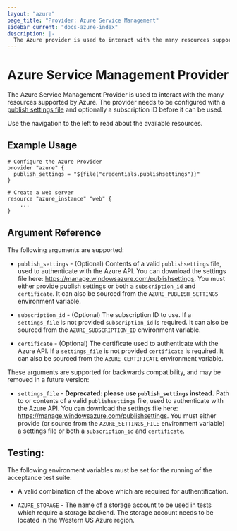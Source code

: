 ```yaml
---
layout: "azure"
page_title: "Provider: Azure Service Management"
sidebar_current: "docs-azure-index"
description: |-
  The Azure provider is used to interact with the many resources supported by Azure. The provider needs to be configured with a publish settings file and optionally a subscription ID before it can be used.
---
```


# Azure Service Management Provider

[arm]: /docs/providers/azurerm/index.html

The Azure Service Management Provider is used to interact with the many resources supported
by Azure. The provider needs to be configured with a [publish settings
file](https://manage.windowsazure.com/publishsettings) and optionally a
subscription ID before it can be used.

Use the navigation to the left to read about the available resources.

## Example Usage

```
# Configure the Azure Provider
provider "azure" {
  publish_settings = "${file("credentials.publishsettings")}"
}

# Create a web server
resource "azure_instance" "web" {
    ...
}
```

## Argument Reference

The following arguments are supported:

* `publish_settings` - (Optional) Contents of a valid `publishsettings` file,
  used to authenticate with the Azure API. You can download the settings file
  here: https://manage.windowsazure.com/publishsettings. You must either
  provide publish settings or both a `subscription_id` and `certificate`. It
  can also be sourced from the `AZURE_PUBLISH_SETTINGS` environment variable.

* `subscription_id` - (Optional) The subscription ID to use. If a
  `settings_file` is not provided `subscription_id` is required. It can also
  be sourced from the `AZURE_SUBSCRIPTION_ID` environment variable.

* `certificate` - (Optional) The certificate used to authenticate with the
  Azure API. If a `settings_file` is not provided `certificate` is required.
  It can also be sourced from the `AZURE_CERTIFICATE` environment variable.

These arguments are supported for backwards compatibility, and may be removed
in a future version:

* `settings_file` - __Deprecated: please use `publish_settings` instead.__
  Path to or contents of a valid `publishsettings` file, used to
  authenticate with the Azure API. You can download the settings file here:
  https://manage.windowsazure.com/publishsettings. You must either provide
  (or source from the `AZURE_SETTINGS_FILE` environment variable) a settings
  file or both a `subscription_id` and `certificate`.

## Testing:

The following environment variables must be set for the running of the
acceptance test suite:

* A valid combination of the above which are required for authentification.

* `AZURE_STORAGE` - The name of a storage account to be used in tests which
  require a storage backend. The storage account needs to be located in
  the Western US Azure region.
